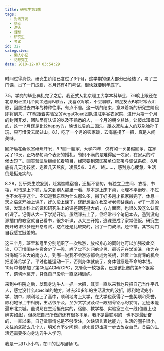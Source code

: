 ```yaml
---
title: 研究生第1季
tags:
  - 封闭开发
  - 毕业
  - 游泳
  - 理想
  - 研究生
  - 考试
id: 327
categories:
  - 懒人小记
  - 记研究生
date: 2010-12-07 03:54:29
---
```


时间过得真快，研究生阶段已度过了3个月，这学期的课大部分已经结了，考了三门课，出了一门成绩，本月还有4门考试，很快就要到年底了。

7.5，学院的毕业典礼完了之后，我正式从北京理工大学本科毕业，7.6晚上跟还在北京的班里几个同学通宵K歌去，我喜欢听歌，不会唱歌，跟朋友去K歌经常去听歌，回顾过去四年的种种往事，有点不舍。这一切的结束，意味着新的研究生阶段即将到来，7.11就跟着实验室的VegaCloud团队进驻平谷农家院，进行为期一个月的封闭开发，团队里有认识的以及不熟悉的人，一个月的朝夕相处，让彼此知根知底，这一个月还是比较happy的，晚饭过后的三国杀、跟农家院主人的双胞胎孙子玩，只可惜没去爬过山。8.1，吃了一个月的农家饭，去海底捞了一把，真是人间美味。


<!--more-->


回所后在会议室继续开发，8.7回一趟家，大学四年，仅有的一次暑假回家，在家呆了10天，正巧参加两个表哥的婚礼，爸妈不满的是难得回一次家，在家呆的时候太短了。回实验室后继续忙着项目，经常要到郊区某单位部署与调试系统，8月底有几天比较紧，连着几天熬夜，凌晨5点、3点、1点……，感到身心疲惫，生活倒是挺充实的。

8.28，到研究生院报到，赶紧瞧瞧宿舍，还挺不错的，有独立卫生间、衣柜、书柜，可惜是上下铺，后来到别人那里一看，基本是上床下桌，心理不平衡呀，不过也不太在乎这个。不知道我东西为什么那么多，搬了好多趟才把家搬完了。休息一天之后就开始上课了，好久没上课了，还挺想坐在教室听老师讲课的，听了一周的课，发现本科上的课和研究生上的课差距还挺大的，方方面面，也很久没这么认真听课了。记得从大一下学期开始，虽然课去上了，但经常带个笔记本去，遇到没电源插口的教室就自己看书，很少听课，从大三开始，逃课更成了家常便饭。研究生院开的课很多是开卷考试，这点还是比较爽的，出了一门成绩，还不错，其它两门自我感觉挺差的。

这三个月，班里和组里分别组织了一次秋游，放松身心的同时也可以加强彼此交流，只可惜国庆在宿舍宅了一周，成了实至名归的宅男。最近还在学游泳，作为在沿海城市长大的南方人，到哪一说我不会游泳都会成为笑柄，趁着上体育课的机会把游泳给学了，平时也能运动一下，否则身体就废了，身体健康是革命的本钱。10月中旬参加了第35届ACM/ICPC，又斩获一枚银奖，已是该比赛的第5个银奖了，遗憾地离开，只怪自己没能一直坚持训练。

来到中科院之后，发现身边牛人一抓一大把，其实一直以来我也只把自己当作平凡人，感觉没什么special的地方，过去20多年的生活没大的波折，顺利地读完小学、初中，顺利地上了高中，顺利地考上大学，在大学也获得了一些奖项和荣誉，顺利地保上中科院，生活很平淡，至少大学没谈过一段刻骨铭心的爱情，足迹未能遍布北京城。虽说现在生活挺充实的，宿舍、教学楼、实验室三点一线(位置上也确实如此)，但感觉自己所做的还有很多不足，我不是最聪明的，也不是最勤奋的，一直以来，自己做事情总是不够专注，欠缺语言表达能力，生活的圈子很小，来往的就那么几个人，明知有不少问题，却未曾迈出第一步去改变自己，日后的生活还需要多向身边的牛人学习。

我是一只IT小小鸟，在IT的世界里畅飞。
